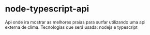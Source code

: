 # node-typescript-api
Api onde ira mostrar as melhores praias para surfar utilizando uma api externa de clima. Tecnologias que será usada: nodejs e typescript
